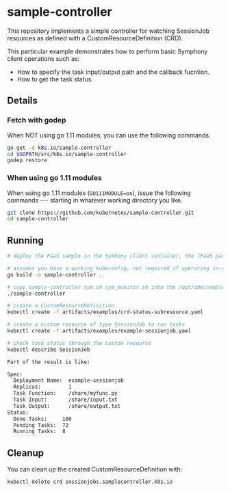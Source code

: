 # sample-controller

This repository implements a simple controller for watching SessionJob resources as
defined with a CustomResourceDefinition (CRD).

This particular example demonstrates how to perform basic Symphony client operations such as:

* How to specify the task input/output path and the callback fucntion.
* How to get the task status.

## Details


### Fetch with godep

When NOT using go 1.11 modules, you can use the following commands.

```sh
go get -d k8s.io/sample-controller
cd $GOPATH/src/k8s.io/sample-controller
godep restore
```

### When using go 1.11 modules

When using go 1.11 modules (`GO111MODULE=on`), issue the following
commands --- starting in whatever working directory you like.

```sh
git clone https://github.com/kubernetes/sample-controller.git
cd sample-controller
```

## Running

```sh
# deploy the FaaS sample in the Symhony client container, the [FaaS package](https://www.ibm.com/support/knowledgecenter/SSZUMP_7.3.0/prototypes/faas_installing_linux.html) is only for 7.3 now, you need to update the version in the application profile, copy related files (input.txt myfunc.py) to folder /share.

# assumes you have a working kubeconfig, not required if operating in-cluster
go build -o sample-controller .

# copy sample-controller sym.sh sym_monitor.sh into the /opt/ibm/sample-controller folder of the Symhony client container, grant 775 permission for the .sh files and then run
./sample-controller

# create a CustomResourceDefinition
kubectl create -f artifacts/examples/crd-status-subresource.yaml

# create a custom resource of type SessionJob to run tasks
kubectl create -f artifacts/examples/example-sessionjob.yaml

# check task status through the custom resource
kubectl describe SessionJob

Part of the result is like:

Spec:
  Deployment Name:  example-sessionjob
  Replicas:         1
  Task Function:    /share/myfunc.py
  Task Input:       /share/input.txt
  Task Output:      /share/output.txt
Status:
  Done Tasks:     100
  Pending Tasks:  72
  Running Tasks:  8

```

## Cleanup

You can clean up the created CustomResourceDefinition with:

    kubectl delete crd sessionjobs.samplecontroller.k8s.io
